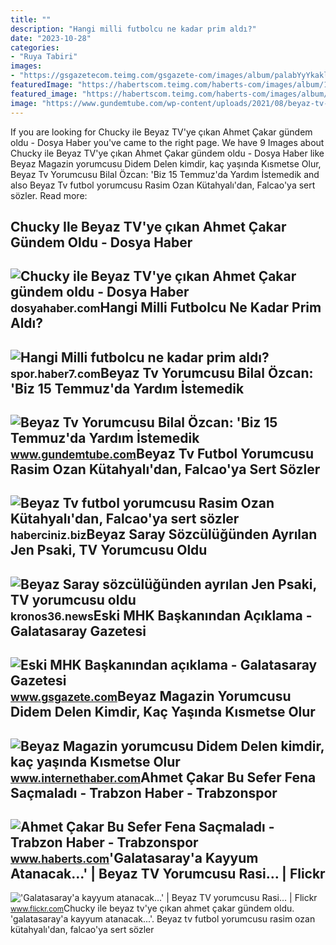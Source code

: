 ```yaml
---
title: ""
description: "Hangi milli futbolcu ne kadar prim aldı?"
date: "2023-10-28"
categories:
- "Ruya Tabiri"
images:
- "https://gsgazetecom.teimg.com/gsgazete-com/images/album/palabYyYkakl.png"
featuredImage: "https://habertscom.teimg.com/haberts-com/images/album/1_1321.jpg"
featured_image: "https://habertscom.teimg.com/haberts-com/images/album/1_1321.jpg"
image: "https://www.gundemtube.com/wp-content/uploads/2021/08/beyaz-tv-yorumcusu-bilal-ozcan-biz-15-temmuzda-yardim-istemedik-yardim-isterseniz-prestijimiz-berbat-olur-JUJthjFB-800x440.jpg"
---
```


If you are looking for Chucky ile Beyaz TV'ye çıkan Ahmet Çakar gündem oldu - Dosya Haber you've came to the right page. We have 9 Images about Chucky ile Beyaz TV'ye çıkan Ahmet Çakar gündem oldu - Dosya Haber like Beyaz Magazin yorumcusu Didem Delen kimdir, kaç yaşında Kısmetse Olur, Beyaz Tv Yorumcusu Bilal Özcan: 'Biz 15 Temmuz'da Yardım İstemedik and also Beyaz Tv futbol yorumcusu Rasim Ozan Kütahyalı'dan, Falcao'ya sert sözler. Read more:

Chucky Ile Beyaz TV'ye çıkan Ahmet Çakar Gündem Oldu - Dosya Haber
------------------------------------------------------------------

 ![Chucky ile Beyaz TV'ye çıkan Ahmet Çakar gündem oldu - Dosya Haber](https://media.dosyahaber.com/v0/images/haberler/2017/04/chucky_ile_beyaz_tv_ye_cikan_ahmet_cakar_gundem_oldu_h30381_94087.JPG) <small>dosyahaber.com</small>Hangi Milli Futbolcu Ne Kadar Prim Aldı?
----------------------------------------

 ![Hangi Milli futbolcu ne kadar prim aldı?](https://i12.haber7.net/fotogaleri/haber7/album/WML6p_1475566054_0753.jpg) <small>spor.haber7.com</small>Beyaz Tv Yorumcusu Bilal Özcan: 'Biz 15 Temmuz'da Yardım İstemedik
------------------------------------------------------------------

 ![Beyaz Tv Yorumcusu Bilal Özcan: 'Biz 15 Temmuz'da Yardım İstemedik](https://www.gundemtube.com/wp-content/uploads/2021/08/beyaz-tv-yorumcusu-bilal-ozcan-biz-15-temmuzda-yardim-istemedik-yardim-isterseniz-prestijimiz-berbat-olur-JUJthjFB-800x440.jpg) <small>www.gundemtube.com</small>Beyaz Tv Futbol Yorumcusu Rasim Ozan Kütahyalı'dan, Falcao'ya Sert Sözler
-------------------------------------------------------------------------

 ![Beyaz Tv futbol yorumcusu Rasim Ozan Kütahyalı'dan, Falcao'ya sert sözler](https://d.haberciniz.biz/news_ts/2002750.jpg) <small>haberciniz.biz</small>Beyaz Saray Sözcülüğünden Ayrılan Jen Psaki, TV Yorumcusu Oldu
--------------------------------------------------------------

 ![Beyaz Saray sözcülüğünden ayrılan Jen Psaki, TV yorumcusu oldu](https://kronos36.news/wp-content/uploads/2021/03/DepoPhotos_17080629.jpg) <small>kronos36.news</small>Eski MHK Başkanından Açıklama - Galatasaray Gazetesi
----------------------------------------------------

 ![Eski MHK Başkanından açıklama - Galatasaray Gazetesi](https://gsgazetecom.teimg.com/gsgazete-com/images/album/palabYyYkakl.png) <small>www.gsgazete.com</small>Beyaz Magazin Yorumcusu Didem Delen Kimdir, Kaç Yaşında Kısmetse Olur
---------------------------------------------------------------------

 ![Beyaz Magazin yorumcusu Didem Delen kimdir, kaç yaşında Kısmetse Olur](https://img.internethaber.com/rcman/Cw1280h720q95gc/storage/files/images/2022/06/03/asa-Mhan_cover.jpg) <small>www.internethaber.com</small>Ahmet Çakar Bu Sefer Fena Saçmaladı - Trabzon Haber - Trabzonspor
-----------------------------------------------------------------

 ![Ahmet Çakar Bu Sefer Fena Saçmaladı - Trabzon Haber - Trabzonspor](https://habertscom.teimg.com/haberts-com/images/album/1_1321.jpg) <small>www.haberts.com</small>'Galatasaray'a Kayyum Atanacak...' | Beyaz TV Yorumcusu Rasi… | Flickr
----------------------------------------------------------------------

 !['Galatasaray'a kayyum atanacak...' | Beyaz TV yorumcusu Rasi… | Flickr](https://live.staticflickr.com/2884/33930574066_c833428d3d.jpg) <small>www.flickr.com</small>Chucky ile beyaz tv'ye çıkan ahmet çakar gündem oldu. 'galatasaray'a kayyum atanacak...'. Beyaz tv futbol yorumcusu rasim ozan kütahyalı'dan, falcao'ya sert sözler

